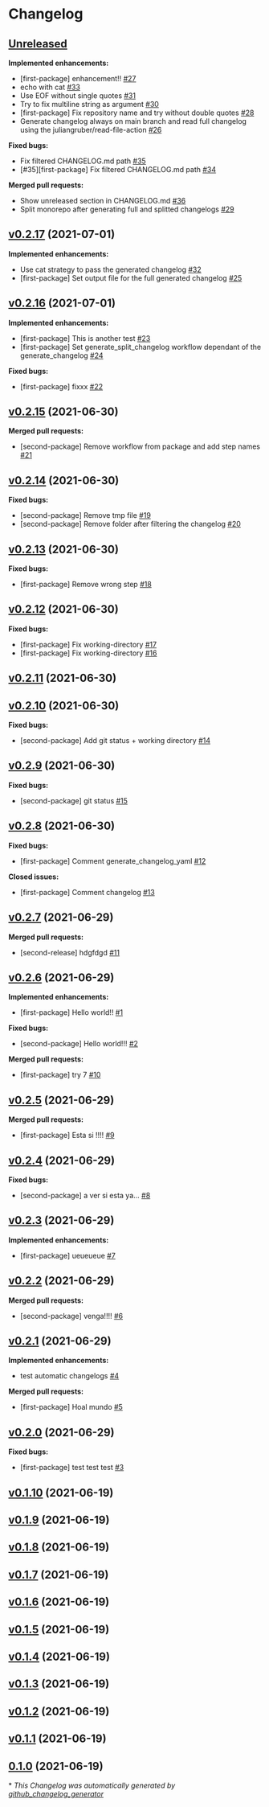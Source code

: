 # Changelog

## [Unreleased](https://github.com/kpicaza/monorepo-test/tree/HEAD)

**Implemented enhancements:**

- \[first-package\] enhancement!! [\#27](https://github.com/kpicaza/monorepo-test/issues/27)
- echo with cat [\#33](https://github.com/kpicaza/monorepo-test/pull/33)
- Use EOF without single quotes [\#31](https://github.com/kpicaza/monorepo-test/pull/31)
- Try to fix multiline string as argument [\#30](https://github.com/kpicaza/monorepo-test/pull/30)
- \[first-package\] Fix repository name and try without double quotes [\#28](https://github.com/kpicaza/monorepo-test/pull/28)
- Generate changelog always on main branch and read full changelog using the juliangruber/read-file-action [\#26](https://github.com/kpicaza/monorepo-test/pull/26)

**Fixed bugs:**

- Fix filtered CHANGELOG.md path [\#35](https://github.com/kpicaza/monorepo-test/issues/35)
- \[\#35\]\[first-package\] Fix filtered CHANGELOG.md path [\#34](https://github.com/kpicaza/monorepo-test/pull/34)

**Merged pull requests:**

- Show unreleased section in CHANGELOG.md [\#36](https://github.com/kpicaza/monorepo-test/pull/36)
- Split monorepo after generating full and splitted changelogs [\#29](https://github.com/kpicaza/monorepo-test/pull/29)

## [v0.2.17](https://github.com/kpicaza/monorepo-test/tree/v0.2.17) (2021-07-01)

**Implemented enhancements:**

- Use cat strategy to pass the generated changelog [\#32](https://github.com/kpicaza/monorepo-test/pull/32)
- \[first-package\] Set output file for the full generated changelog [\#25](https://github.com/kpicaza/monorepo-test/pull/25)

## [v0.2.16](https://github.com/kpicaza/monorepo-test/tree/v0.2.16) (2021-07-01)

**Implemented enhancements:**

- \[first-package\] This is another test [\#23](https://github.com/kpicaza/monorepo-test/issues/23)
- \[first-package\] Set generate\_split\_changelog workflow dependant of the generate\_changelog [\#24](https://github.com/kpicaza/monorepo-test/pull/24)

**Fixed bugs:**

- \[first-package\] fixxx [\#22](https://github.com/kpicaza/monorepo-test/issues/22)

## [v0.2.15](https://github.com/kpicaza/monorepo-test/tree/v0.2.15) (2021-06-30)

**Merged pull requests:**

- \[second-package\] Remove workflow from package and add step names [\#21](https://github.com/kpicaza/monorepo-test/pull/21)

## [v0.2.14](https://github.com/kpicaza/monorepo-test/tree/v0.2.14) (2021-06-30)

**Fixed bugs:**

- \[second-package\] Remove tmp file [\#19](https://github.com/kpicaza/monorepo-test/issues/19)
- \[second-package\] Remove folder after filtering the changelog [\#20](https://github.com/kpicaza/monorepo-test/pull/20)

## [v0.2.13](https://github.com/kpicaza/monorepo-test/tree/v0.2.13) (2021-06-30)

**Fixed bugs:**

- \[first-package\] Remove wrong step [\#18](https://github.com/kpicaza/monorepo-test/pull/18)

## [v0.2.12](https://github.com/kpicaza/monorepo-test/tree/v0.2.12) (2021-06-30)

**Fixed bugs:**

- \[first-package\] Fix working-directory [\#17](https://github.com/kpicaza/monorepo-test/pull/17)
- \[first-package\] Fix working-directory [\#16](https://github.com/kpicaza/monorepo-test/pull/16)

## [v0.2.11](https://github.com/kpicaza/monorepo-test/tree/v0.2.11) (2021-06-30)

## [v0.2.10](https://github.com/kpicaza/monorepo-test/tree/v0.2.10) (2021-06-30)

**Fixed bugs:**

- \[second-package\] Add git status + working directory [\#14](https://github.com/kpicaza/monorepo-test/pull/14)

## [v0.2.9](https://github.com/kpicaza/monorepo-test/tree/v0.2.9) (2021-06-30)

**Fixed bugs:**

- \[second-package\] git status [\#15](https://github.com/kpicaza/monorepo-test/issues/15)

## [v0.2.8](https://github.com/kpicaza/monorepo-test/tree/v0.2.8) (2021-06-30)

**Fixed bugs:**

- \[first-package\] Comment generate\_changelog\_yaml [\#12](https://github.com/kpicaza/monorepo-test/pull/12)

**Closed issues:**

- \[first-package\] Comment changelog [\#13](https://github.com/kpicaza/monorepo-test/issues/13)

## [v0.2.7](https://github.com/kpicaza/monorepo-test/tree/v0.2.7) (2021-06-29)

**Merged pull requests:**

- \[second-release\] hdgfdgd [\#11](https://github.com/kpicaza/monorepo-test/pull/11)

## [v0.2.6](https://github.com/kpicaza/monorepo-test/tree/v0.2.6) (2021-06-29)

**Implemented enhancements:**

- \[first-package\] Hello world!! [\#1](https://github.com/kpicaza/monorepo-test/issues/1)

**Fixed bugs:**

- \[second-package\] Hello world!!! [\#2](https://github.com/kpicaza/monorepo-test/issues/2)

**Merged pull requests:**

- \[first-package\] try 7 [\#10](https://github.com/kpicaza/monorepo-test/pull/10)

## [v0.2.5](https://github.com/kpicaza/monorepo-test/tree/v0.2.5) (2021-06-29)

**Merged pull requests:**

- \[first-package\] Esta si !!!! [\#9](https://github.com/kpicaza/monorepo-test/pull/9)

## [v0.2.4](https://github.com/kpicaza/monorepo-test/tree/v0.2.4) (2021-06-29)

**Fixed bugs:**

- \[second-package\] a ver si esta ya... [\#8](https://github.com/kpicaza/monorepo-test/pull/8)

## [v0.2.3](https://github.com/kpicaza/monorepo-test/tree/v0.2.3) (2021-06-29)

**Implemented enhancements:**

- \[first-package\] ueueueue [\#7](https://github.com/kpicaza/monorepo-test/pull/7)

## [v0.2.2](https://github.com/kpicaza/monorepo-test/tree/v0.2.2) (2021-06-29)

**Merged pull requests:**

- \[second-package\] venga!!!! [\#6](https://github.com/kpicaza/monorepo-test/pull/6)

## [v0.2.1](https://github.com/kpicaza/monorepo-test/tree/v0.2.1) (2021-06-29)

**Implemented enhancements:**

- test automatic changelogs [\#4](https://github.com/kpicaza/monorepo-test/pull/4)

**Merged pull requests:**

- \[first-package\] Hoal mundo [\#5](https://github.com/kpicaza/monorepo-test/pull/5)

## [v0.2.0](https://github.com/kpicaza/monorepo-test/tree/v0.2.0) (2021-06-29)

**Fixed bugs:**

- \[first-package\] test test test [\#3](https://github.com/kpicaza/monorepo-test/issues/3)

## [v0.1.10](https://github.com/kpicaza/monorepo-test/tree/v0.1.10) (2021-06-19)

## [v0.1.9](https://github.com/kpicaza/monorepo-test/tree/v0.1.9) (2021-06-19)

## [v0.1.8](https://github.com/kpicaza/monorepo-test/tree/v0.1.8) (2021-06-19)

## [v0.1.7](https://github.com/kpicaza/monorepo-test/tree/v0.1.7) (2021-06-19)

## [v0.1.6](https://github.com/kpicaza/monorepo-test/tree/v0.1.6) (2021-06-19)

## [v0.1.5](https://github.com/kpicaza/monorepo-test/tree/v0.1.5) (2021-06-19)

## [v0.1.4](https://github.com/kpicaza/monorepo-test/tree/v0.1.4) (2021-06-19)

## [v0.1.3](https://github.com/kpicaza/monorepo-test/tree/v0.1.3) (2021-06-19)

## [v0.1.2](https://github.com/kpicaza/monorepo-test/tree/v0.1.2) (2021-06-19)

## [v0.1.1](https://github.com/kpicaza/monorepo-test/tree/v0.1.1) (2021-06-19)

## [0.1.0](https://github.com/kpicaza/monorepo-test/tree/0.1.0) (2021-06-19)



\* *This Changelog was automatically generated by [github_changelog_generator](https://github.com/github-changelog-generator/github-changelog-generator)*

